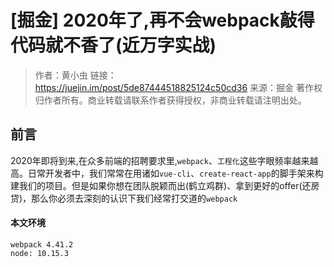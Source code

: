 # [掘金] 2020年了,再不会webpack敲得代码就不香了(近万字实战)

> 作者：黄小虫
> 链接：https://juejin.im/post/5de87444518825124c50cd36
> 来源：掘金
> 著作权归作者所有。商业转载请联系作者获得授权，非商业转载请注明出处。



## 前言

2020年即将到来,在众多前端的招聘要求里,`webpack`、`工程化`这些字眼频率越来越高。日常开发者中，我们常常在用诸如`vue-cli`、`create-react-app`的脚手架来构建我们的项目。但是如果你想在团队脱颖而出(鹤立鸡群)、拿到更好的offer(还房贷)，那么你必须去深刻的认识下我们经常打交道的`webpack`



#### 本文环境

```
webpack 4.41.2
node: 10.15.3
```
